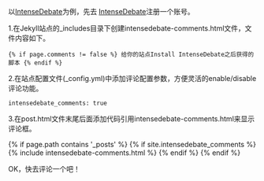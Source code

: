 以[IntenseDebate](https://intensedebate.com/)为例，先去 [IntenseDebate](https://intensedebate.com/)注册一个账号。

1.在Jekyll站点的_includes目录下创建intensedebate-comments.html文件，文件内容如下。

`{% if page.comments != false %}
	给你的站点Install IntenseDebate之后获得的脚本
{% endif %}`

2.在站点配置文件(_config.yml)中添加评论配置参数，方便灵活的enable/disable评论功能。

`intensedebate_comments: true`

3.在post.html文件末尾后面添加代码引用intensedebate-comments.html来显示评论框。

{% if page.path contains '_posts' %}
    {% if site.intensedebate_comments %}
    {% include intensedebate-comments.html %}
    {% endif %}
{% endif %}

OK，快去评论一个吧！